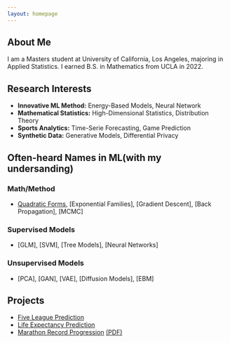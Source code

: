 ```yaml
---
layout: homepage
---
```


## About Me

I am a Masters student at University of California, Los Angeles, majoring in Applied Statistics. I earned B.S. in Mathematics from UCLA in 2022. 

## Research Interests

- **Innovative ML Method:** Energy-Based Models, Neural Network
- **Mathematical Statistics:** High-Dimensional Statistics, Distribution Theory
- **Sports Analytics:** Time-Serie Forecasting, Game Prediction
- **Synthetic Data:** Generative Models, Differential Privacy

## Often-heard Names in ML(with my undersanding)
### Math/Method
- [Quadratic Forms](assets/files/latex/Quadratic_Forms.pdf), [Exponential Families], [Gradient Descent], [Back Propagation], [MCMC]

### Supervised Models
- [GLM], [SVM], [Tree Models], [Neural Networks]

### Unsupervised Models
- [PCA], [GAN], [VAE], [Diffusion Models], [EBM]


## Projects

- [Five League Prediction](https://github.com/timc1325/Five_Major_Leagues_Prediction)
- [Life Expectancy Prediction](https://github.com/timc1325/Life_Expectancy)
- [Marathon Record Progression](https://github.com/timc1325/Marathon-Record-Progression) [(PDF)](assets/files/latex/Marathon.pdf)


